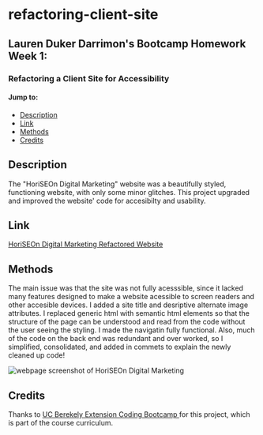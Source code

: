 # refactoring-client-site
## Lauren Duker Darrimon's Bootcamp Homework Week 1:  


### Refactoring a Client Site for Accessibility


#### Jump to: 
* [Description](#description)
* [Link](#link)
* [Methods](#methods)
* [Credits](#credits)


## Description

The "HoriSEOn Digital Marketing" website was a beautifully styled, functioning website, with only some minor glitches. This project upgraded and improved the website' code for accesibilty and usability.  

## Link

[HoriSEOn Digital Marketing Refactored Website](https://laurendarrimon.github.io/refactoring-client-site/)


## Methods 

The main issue was that the site was not fully acesssible, since it lacked many features designed to make a website acessible to screen readers and other accesible devices. I added a site title and desriptive alternate image attributes. I replaced generic html with semantic html elements so that the structure of the page can be understood and read from the code without the user seeing the styling. I made the navigatin fully functional. Also, much of the code on the back end was redundant and over worked, so I simplified, consolidated, and added in commets to explain the newly cleaned up code! 


![webpage screenshot of HoriSEOn Digital Marketing](assets/images/horiseon-refactoring-client-site.png)



## Credits

Thanks to [UC Berekely Extension Coding Bootcamp ](https://bootcamp.berkeley.edu/coding/)
 for this project, which is part of the course curriculum. 

